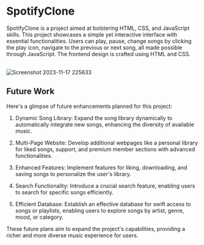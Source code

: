 <h1>SpotifyClone</h1>
SpotifyClone is a project aimed at bolstering HTML, CSS, and JavaScript skills. This project showcases a simple yet interactive interface with essential functionalities. Users can play, pause, change songs by clicking the play icon, navigate to the previous or next song, all made possible through JavaScript. The frontend design is crafted using HTML and CSS.
<br>
<br>

![Screenshot 2023-11-17 225633](https://github.com/Vipinsain08/SpotifyClone/assets/98072648/ae163f7d-32cf-4255-b1c9-a0a604e0e740)

<H2>Future Work</H2>
Here's a glimpse of future enhancements planned for this project:

1. Dynamic Song Library: Expand the song library dynamically to automatically integrate new songs, enhancing the diversity of available music.

2. Multi-Page Website: Develop additional webpages like a personal library for liked songs, support, and premium member sections with advanced functionalities.

3. Enhanced Features: Implement features for liking, downloading, and saving songs to personalize the user's library.

4. Search Functionality: Introduce a crucial search feature, enabling users to search for specific songs efficiently.

5. Efficient Database: Establish an effective database for swift access to songs or playlists, enabling users to explore songs by artist, genre, mood, or category.

These future plans aim to expand the project's capabilities, providing a richer and more diverse music experience for users.
